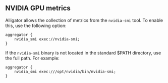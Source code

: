 ## NVIDIA GPU metrics

Alligator allows the collection of metrics from the `nvidia-smi` tool. To enable this, use the following option:
```
aggregator {
    nvidia_smi exec://nvidia-smi;
}
```

If the `nvidia-smi` binary is not located in the standard $PATH directory, use the full path. For example:
```
aggregator {
    nvidia_smi exec:///opt/nvidia/bin/nvidia-smi;
}
```
